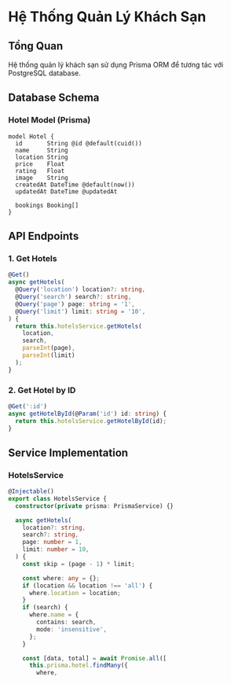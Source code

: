 # Hệ Thống Quản Lý Khách Sạn

## Tổng Quan

Hệ thống quản lý khách sạn sử dụng Prisma ORM để tương tác với PostgreSQL database.

## Database Schema

### Hotel Model (Prisma)

```prisma
model Hotel {
  id       String @id @default(cuid())
  name     String
  location String
  price    Float
  rating   Float
  image    String
  createdAt DateTime @default(now())
  updatedAt DateTime @updatedAt

  bookings Booking[]
}
```

## API Endpoints

### 1. Get Hotels

```typescript
@Get()
async getHotels(
  @Query('location') location?: string,
  @Query('search') search?: string,
  @Query('page') page: string = '1',
  @Query('limit') limit: string = '10',
) {
  return this.hotelsService.getHotels(
    location,
    search,
    parseInt(page),
    parseInt(limit)
  );
}
```

### 2. Get Hotel by ID

```typescript
@Get(':id')
async getHotelById(@Param('id') id: string) {
  return this.hotelsService.getHotelById(id);
}
```

## Service Implementation

### HotelsService

```typescript
@Injectable()
export class HotelsService {
  constructor(private prisma: PrismaService) {}

  async getHotels(
    location?: string,
    search?: string,
    page: number = 1,
    limit: number = 10,
  ) {
    const skip = (page - 1) * limit;

    const where: any = {};
    if (location && location !== 'all') {
      where.location = location;
    }
    if (search) {
      where.name = {
        contains: search,
        mode: 'insensitive',
      };
    }

    const [data, total] = await Promise.all([
      this.prisma.hotel.findMany({
        where,
```
